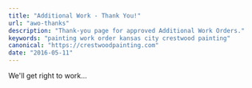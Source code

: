 ```yaml
---
title: "Additional Work - Thank You!"
url: "awo-thanks"
description: "Thank-you page for approved Additional Work Orders."
keywords: "painting work order kansas city crestwood painting"
canonical: "https://crestwoodpainting.com"
date: "2016-05-11"
---
```


We'll get right to work...

